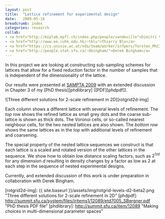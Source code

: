```yaml
---
layout: post
title:  "Lattice refinement for experimental design"
date:   2009-05-18
breadcrumb: index
categories: research
collab:
- <a href="http://miplab.epfl.ch/index.php/people/vandeville">Dimitri Van De Ville</a>
- <a href="http://www.ee.cuhk.edu.hk/~tblu">Thierry Blu</a>
- <a href="https://cs.univie.ac.at/vda/team/worker/infpers/Torsten_M%C3%B6ller">Torsten M&ouml;ller</a>
- <a href="http://people.stat.sfu.ca/~dbingham/">Derek Bingham</a>
---
```

In this project we are looking at constructing sub-sampling schemes for lattices that allow for a fixed reduction factor in the number of samples that is independent of the dimensionality of the lattice.

Our results were presented at <a href="http://www.latp.univ-mrs.fr/SAMPTA09/">SAMPTA 2009</a> with an extended discussion in Chapter 3 of my [PhD thesis][phdlibrary] ([PDF][phdpdf]).

![Three different solutions for 2-scale refinement in 2D][rotgrid2d-img]

Each column shows a different lattice with several levels of refinement.
The *top row* shows the refined lattice as small grey dots and the coarse sub-lattice is shown as thick dots.
The Voronoi cells, or so-called nearest neighbour cells, for the two nested lattices are also shown.
The *bottom row* shows the same lattices as in the top with additional levels of refinement and coarsening.

The special property of the nested lattice sequences we construct is that each lattice is a scaled and rotated version of the other lattices in the sequence. We show how to obtain low distance scaling factors, such as $2^{1/d}$ for any dimension $d$ resulting in density changes by a factor as low as $2$ at each step in the sequence of nested experimental designs.

Currently, and extended discussion of this work is under preparation in collaboration with Derek Bingham.

[rotgrid2d-img]: {{ site.baseurl }}/assets/img/rotgrid-levels-d2-beta2.png "Three different solutions for 2-scale refinement in 2D"
[phdpdf]: http://summit.sfu.ca/system/files/iritems1/12089/etd7005_SBergner.pdf "PhD thesis PDF file"
[phdlibrary]: http://summit.sfu.ca/item/12089 "Making choices in multi-dimensional parameter spaces"
